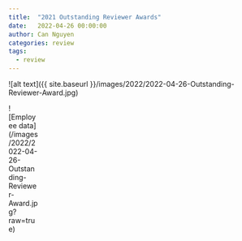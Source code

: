 ```yaml
---
title:  "2021 Outstanding Reviewer Awards"
date:   2022-04-26 00:00:00
author: Can Nguyen
categories: review
tags: 
  - review
---
```



![alt text]({{ site.baseurl }}/images/2022/2022-04-26-Outstanding-Reviewer-Award.jpg)


<div style="width:60px ; height:60px">
![Employee data](/images/2022/2022-04-26-Outstanding-Reviewer-Award.jpg?raw=true)
<div>

